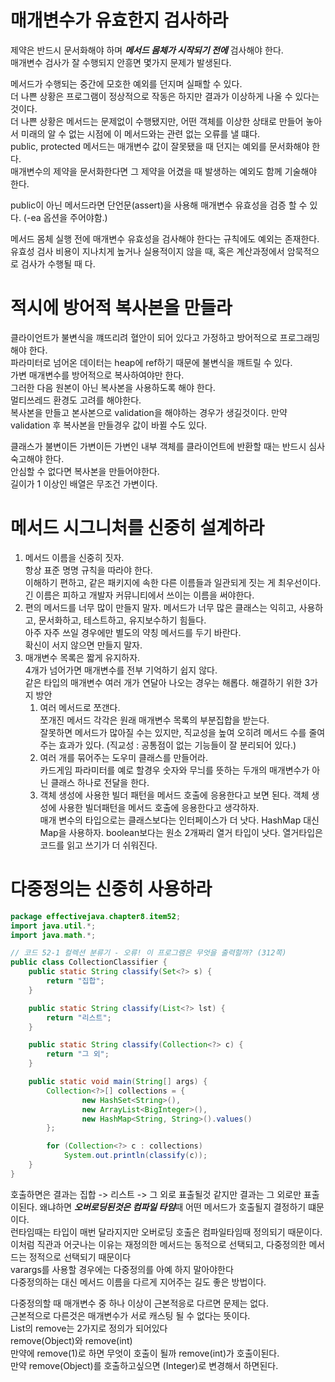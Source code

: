 # 매개변수가 유효한지 검사하라
제약은 반드시 문서화해야 하며 ***메서드 몸체가 시작되기 전에*** 검사해야 한다.  
매개변수 검사가 잘 수행되지 안흥면 몇가지 문제가 발생된다.  

메서드가 수행되는 중간에 모호한 예외를 던지며 실패할 수 있다.  
더 나쁜 상황은 프로그램이 정상적으로 작동은 하지만 결과가 이상하게 나올 수 있다는 것이다.  
더 나쁜 상황은 메서드는 문제없이 수행됐지만, 어떤 객체를 이상한 상태로 만들어 놓아서 미래의 알 수 없는 시점에 이 메서드와는 관련 없는 오류를 낼 떄다.  
public, protected 메서드는 매개변수 값이 잘못됐을 때 던지는 예외를 문서화해야 한다.  
매개변수의 제약을 문서화한다면 그 제약을 어겼을 때 발생하는 예외도 함께 기술해야 한다.  

public이 아닌 메서드라면 단언문(assert)을 사용해 매개변수 유효성을 검증 할 수 있다. (-ea 옵션을 주어야함.)

메서드 몸체 실행 전에 매개변수 유효성을 검사해야 한다는 규칙에도 예외는 존재한다.  
유효성 검사 비용이 지나치게 높거나 실용적이지 않을 때, 혹은 계산과정에서 암묵적으로 검사가 수행될 때 다.
# 적시에 방어적 복사본을 만들라
클라이언트가 불변식을 꺠뜨리려 혈안이 되어 있다고 가정하고 방어적으로 프로그래밍해야 한다.  
파라미터로 넘어온 데이터는 heap에 ref하기 때문에 불변식을 깨트릴 수 있다.  
가변 매개변수를 방어적으로 복사하여야만 한다.  
그러한 다음 원본이 아닌 복사본을 사용하도록 해야 한다.  
멀티쓰레드 환경도 고려를 해야한다.  
복사본을 만들고 본사본으로 validation을 해야하는 경우가 생길것이다. 만약 validation 후 복사본을 만들경우 값이 바뀔 수도 있다.

클래스가 불변이든 가변이든 가변인 내부 객체를 클라이언트에 반환할 때는 반드시 심사숙고해야 한다.  
안심할 수 없다면 복사본을 만들어야한다.  
길이가 1 이상인 배열은 무조건 가변이다.  

# 메서드 시그니처를 신중히 설계하라
1. 메서드 이름을 신중히 짓자.  
항상 표준 명명 규칙을 따라야 한다.  
이해하기 편하고, 같은 패키지에 속한 다른 이름들과 일관되게 짓는 게 최우선이다.  
긴 이름은 피하고 개발자 커뮤니티에서 쓰이는 이름을 써야한다.  
2. 편의 메서드를 너무 많이 만들지 말자.
메서드가 너무 많은 클래스는 익히고, 사용하고, 문서화하고, 테스트하고, 유지보수하기 힘들다.  
아주 자주 쓰일 경우에만 별도의 약칭 메서드를 두기 바란다.  
확신이 서지 않으면 만들지 말자.  
3. 매개변수 목록은 짧게 유지하자.  
4개가 넘어가면 매개변수를 전부 기억하기 쉽지 않다.  
같은 타입의 매개변수 여러 개가 연달아 나오는 경우는 해롭다.
해결하기 위한 3가지 방안  
    1. 여러 메서드로 쪼갠다.  
    쪼개진 메서드 각각은 원래 매개변수 목록의 부분집합을 받는다.  
    잘못하면 메서드가 많아질 수는 있지만, 직교성을 높여 오히려 메서드 수를 줄여주는 효과가 있다.
    (직교성 : 공통점이 없는 기능들이 잘 분리되어 있다.)
    2. 여러 개를 묶어주는 도우미 클래스를 만들어라.  
    카드게임 파라미터를 예로 할경우 숫자와 무늬를 뜻하는 두개의 매개변수가 아닌 클래스 하나로 전달을 한다.
    3. 객체 생성에 사용한 빌더 패턴을 메서드 호출에 응용한다고 보면 된다.
    객체 생성에 사용한 빌더패턴을 메서드 호출에 응용한다고 생각하자.  
매개 변수의 타입으로는 클래스보다는 인터페이스가 더 낫다. HashMap 대신 Map을 사용하자.
boolean보다는 원소 2개짜리 열거 타입이 낫다. 열거타입은 코드를 읽고 쓰기가 더 쉬워진다.  

# 다중정의는 신중히 사용하라
```java
package effectivejava.chapter8.item52;
import java.util.*;
import java.math.*;

// 코드 52-1 컬렉션 분류기 - 오류! 이 프로그램은 무엇을 출력할까? (312쪽)
public class CollectionClassifier {
    public static String classify(Set<?> s) {
        return "집합";
    }

    public static String classify(List<?> lst) {
        return "리스트";
    }

    public static String classify(Collection<?> c) {
        return "그 외";
    }

    public static void main(String[] args) {
        Collection<?>[] collections = {
                new HashSet<String>(),
                new ArrayList<BigInteger>(),
                new HashMap<String, String>().values()
        };

        for (Collection<?> c : collections)
            System.out.println(classify(c));
    }
}
```
호출하면은 결과는 집합 -> 리스트 -> 그 외로 표출될것 같지만 결과는 그 외로만 표출이된다.
왜냐하면 ***오버로딩된것은 컴파일 타임***때 어떤 메서드가 호출될지 결정하기 떄문이다.  
런타임때는 타입이 매번 달라지지만 오버로딩 호출은 컴파일타임때 정의되기 때문이다.   
이처럼 직관과 어긋나는 이유는 재정의한 메서드는 동적으로 선택되고, 다중정의한 메서드는 정적으로 선택되기 때문이다  
varargs를 사용할 경우에는 다중정의를 아예 하지 말아야한다  
다중정의하는 대신 메서드 이름을 다르게 지어주는 길도 좋은 방법이다.  

다중정의할 때 매개변수 중 하나 이상이 근본적응로 다르면 문제는 없다.  
근본적으로 다른것은 매개변수가 서로 캐스팅 될 수 없다는 뜻이다.    
List의 remove는 2가지로 정의가 되어있다  
remove(Object)와 remove(int)  
만약에 remove(1)로 하면 무엇이 호출이 될까 remove(int)가 호출이된다.  
만약 remove(Object)를 호출하고싶으면 (Integer)로 변경해서 하면된다.  
